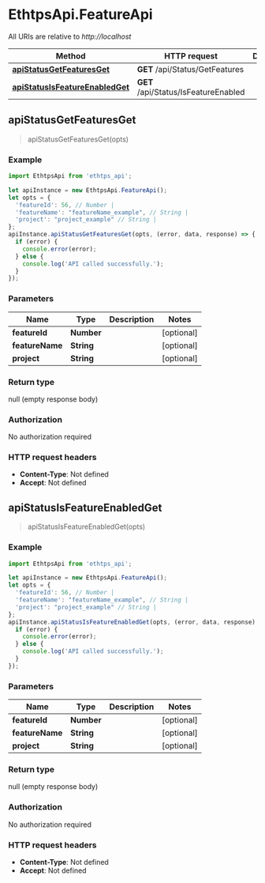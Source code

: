 # EthtpsApi.FeatureApi

All URIs are relative to *http://localhost*

Method | HTTP request | Description
------------- | ------------- | -------------
[**apiStatusGetFeaturesGet**](FeatureApi.md#apiStatusGetFeaturesGet) | **GET** /api/Status/GetFeatures | 
[**apiStatusIsFeatureEnabledGet**](FeatureApi.md#apiStatusIsFeatureEnabledGet) | **GET** /api/Status/IsFeatureEnabled | 



## apiStatusGetFeaturesGet

> apiStatusGetFeaturesGet(opts)



### Example

```javascript
import EthtpsApi from 'ethtps_api';

let apiInstance = new EthtpsApi.FeatureApi();
let opts = {
  'featureId': 56, // Number | 
  'featureName': "featureName_example", // String | 
  'project': "project_example" // String | 
};
apiInstance.apiStatusGetFeaturesGet(opts, (error, data, response) => {
  if (error) {
    console.error(error);
  } else {
    console.log('API called successfully.');
  }
});
```

### Parameters


Name | Type | Description  | Notes
------------- | ------------- | ------------- | -------------
 **featureId** | **Number**|  | [optional] 
 **featureName** | **String**|  | [optional] 
 **project** | **String**|  | [optional] 

### Return type

null (empty response body)

### Authorization

No authorization required

### HTTP request headers

- **Content-Type**: Not defined
- **Accept**: Not defined


## apiStatusIsFeatureEnabledGet

> apiStatusIsFeatureEnabledGet(opts)



### Example

```javascript
import EthtpsApi from 'ethtps_api';

let apiInstance = new EthtpsApi.FeatureApi();
let opts = {
  'featureId': 56, // Number | 
  'featureName': "featureName_example", // String | 
  'project': "project_example" // String | 
};
apiInstance.apiStatusIsFeatureEnabledGet(opts, (error, data, response) => {
  if (error) {
    console.error(error);
  } else {
    console.log('API called successfully.');
  }
});
```

### Parameters


Name | Type | Description  | Notes
------------- | ------------- | ------------- | -------------
 **featureId** | **Number**|  | [optional] 
 **featureName** | **String**|  | [optional] 
 **project** | **String**|  | [optional] 

### Return type

null (empty response body)

### Authorization

No authorization required

### HTTP request headers

- **Content-Type**: Not defined
- **Accept**: Not defined

